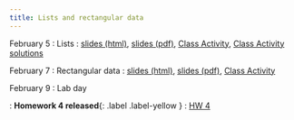 ```yaml
---
title: Lists and rectangular data
---
```


February 5
: Lists
  : [slides (html)](https://sta279-s24.github.io/slides/lecture_8.html), [slides (pdf)](https://sta279-s24.github.io/slides/lecture_8.pdf), [Class Activity](https://sta279-s24.github.io/class_activities/ca_lecture_8.html), [Class Activity solutions](https://sta279-s24.github.io/class_activities/ca_lecture_8_solutions.html)

February 7
: Rectangular data
  : [slides (html)](https://sta279-s24.github.io/slides/lecture_9.html), [slides (pdf)](https://sta279-s24.github.io/slides/lecture_9.pdf), [Class Activity](https://sta279-s24.github.io/class_activities/ca_lecture_9.html)

February 9
: Lab day

: **Homework 4 released**{: .label .label-yellow }
  : [HW 4](https://sta279-s24.github.io/homework/hw_4.html)